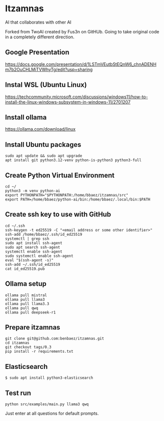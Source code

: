 # Itzamnas
AI that collaborates with other AI

Forked from TwoAI created by Fus3n on GitHUb.  Going to take original code in a completely different direction.

##  Google Presentation
https://docs.google.com/presentation/d/1LSTmVEutbStEQnW6_chnADENHm7b2OuCHLMiTVWhyTg/edit?usp=sharing

## Instal WSL (Ubuntu Linux)

https://techcommunity.microsoft.com/discussions/windows11/how-to-install-the-linux-windows-subsystem-in-windows-11/2701207

## Install ollama

https://ollama.com/download/linux

## Install Ubuntu packages

```
sudo apt update && sudo apt upgrade
apt install git python3.12-venv python-is-python3 python3-full
```

## Create Python Virtual Environment

```
cd ~/
python3 -m venv python-ai
export PYTHONPATH="$PYTHONPATH:/home/bbaez/itzamnas/src"
export PATH=/home/bbaez/python-ai/bin:/home/bbaez/.local/bin:$PATH
```

## Create ssh key to use with GitHub

```
cd ~/.ssh
ssh-keygen -t ed25519 -C "<email address or some other identifier>"
ssh-add /home/bbaez/.ssh/id_ed25519
systemctl | grep ssh
sudo apt install ssh-agent
sudo apt search ssh-agent
systemctl enable ssh-agent
sudo systemctl enable ssh-agent
eval "$(ssh-agent -s)"
ssh-add ~/.ssh/id_ed25519
cat id_ed25519.pub
```

## Ollama setup

```
ollama pull mistral
ollama pull llama3
ollama pull llama3.3
ollama pull qwq
ollama pull deepseek-r1
```

## Prepare itzamnas

```
git clone git@github.com:benbaez/itzamnas.git
cd itzamnas
git checkout tags/0.3
pip install -r requirements.txt
```

## Elasticsearch

```
$ sudo apt install python3-elasticsearch
```

## Test run

```
python src/examples/main.py llama3 qwq
```

Just enter at all questions for default prompts.
